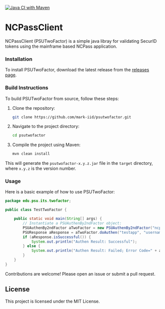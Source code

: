 [![Java CI with Maven](https://github.com/mark-iid/NCPassClient/actions/workflows/maven.yml/badge.svg?branch=master)](https://github.com/mark-iid/NCPassClient/actions/workflows/maven.yml)


# NCPassClient

NCPassClient (PSUTwoFactor) is a simple java libray for validating SecurID tokens using the mainframe based NCPass application.

### Installation

To install PSUTwoFactor, download the latest release from the [releases page](https://github.com/mark-iid/psutwofactor/releases).

### Build Instructions

To build PSUTwoFactor from source, follow these steps:

1. Clone the repository:
    ```sh
    git clone https://github.com/mark-iid/psutwofactor.git
    ```
2. Navigate to the project directory:
    ```sh
    cd psutwofactor
    ```
3. Compile the project using Maven:
    ```sh
    mvn clean install
    ```

This will generate the `psutwofactor-x.y.z.jar` file in the `target` directory, where `x.y.z` is the version number.

### Usage

Here is a basic example of how to use PSUTwoFactor:

```java
package edu.psu.its.twofactor;

public class TestTwoFactor {

    public static void main(String[] args) {
        // Instantiate a PSUAuthenBy2ndFactor object:
        PSUAuthenBy2ndFactor aTwoFactor = new PSUAuthenBy2ndFactor("ncpass.server", 0);
        PSUResponse aResponse = aTwoFactor.doAuthen("testapp", "username", "000000");
        if (aResponse.isSuccessful()) {
            System.out.println("Authen Result: Successful");
        } else {
            System.out.println("Authen Result: Failed; Error Code=" + aResponse.getCode() + "; ErrorMsg=" + aResponse.getUserMessage());
        }
    }
}
```

Contributions are welcome! Please open an issue or submit a pull request.

## License

This project is licensed under the MIT License.
